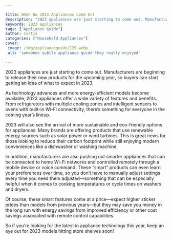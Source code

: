 ```yaml
---

title: When Do 2023 Appliances Come Out
description: "2023 appliances are just starting to come out. Manufacturers are beginning to release their new products for the upcoming year, so...swipe up to find out"
keywords: 2023 appliances
tags: ["Appliance Guide"]
author: Curtis
categories: ["Household Appliances"]
cover: 
 image: /img/applianceguide/129.webp
 alt: 'someones subtle appliance guide they really enjoyed'

---
```


2023 appliances are just starting to come out. Manufacturers are beginning to release their new products for the upcoming year, so buyers can start getting an idea of what to expect in 2023. 

As technology advances and more energy-efficient models become available, 2023 appliances offer a wide variety of features and benefits. From refrigerators with multiple cooling zones and intelligent sensors to ovens with built-in Wi-Fi connectivity, there’s something for everyone in the coming year’s lineup. 

2023 will also see the arrival of more sustainable and eco-friendly options for appliances. Many brands are offering products that use renewable energy sources such as solar power or wind turbines. This is great news for those looking to reduce their carbon footprint while still enjoying modern conveniences like a dishwasher or washing machine. 

In addition, manufacturers are also pushing out smarter appliances that can be connected to home Wi-Fi networks and controlled remotely through a mobile device or voice command. These “smart” products can even learn your preferences over time, so you don’t have to manually adjust settings every time you need them adjusted—something that can be especially helpful when it comes to cooking temperatures or cycle times on washers and dryers. 

Of course, these smart features come at a price—expect higher sticker prices than models from previous years—but they may save you money in the long run with energy savings from improved efficiency or other cost savings associated with remote control capabilities. 

So if you’re looking for the latest in appliance technology this year, keep an eye out for 2023 models hitting store shelves soon!
